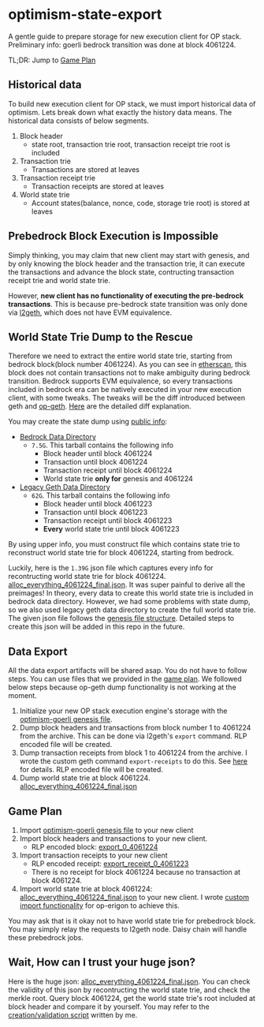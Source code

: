 # optimism-state-export

A gentle guide to prepare storage for new execution client for OP stack. Preliminary info: goerli bedrock transition was done at block 4061224.

TL;DR: Jump to [Game Plan](#game-plan)

## Historical data

To build new execution client for OP stack, we must import historical data of optimism. Lets break down what exactly the history data means. The historical data consists of below segments.

1. Block header
    - state root, transaction trie root, transaction receipt trie root is included
2. Transaction trie
    - Transactions are stored at leaves
3. Transaction receipt trie
    - Transaction receipts are stored at leaves
4. World state trie
    - Account states(balance, nonce, code, storage trie root) is stored at leaves

## Prebedrock Block Execution is Impossible

Simply thinking, you may claim that new client may start with genesis, and by only knowing the block header and the transaction trie, it can execute the transactions and advance the block state, contructing transaction receipt trie and world state trie.

However, **new client has no functionality of executing the pre-bedrock transactions**. This is because pre-bedrock state transition was only done via [l2geth](https://github.com/ethereum-optimism/optimism/tree/develop/l2geth), which does not have EVM equivalence. 

## World State Trie Dump to the Rescue

Therefore we need to extract the entire world state trie, starting from bedrock block(block number 4061224). As you can see in [etherscan](https://goerli-optimism.etherscan.io/block/4061224), this block does not contain transactions not to make ambiguity during bedrock transition. Bedrock supports EVM equivalence, so every transactions included in bedrock era can be natively executed in your new execution client, with some tweaks. The tweaks will be the diff introduced between geth and [op-geth](https://github.com/ethereum-optimism/op-geth). [Here](https://op-geth.optimism.io/) are the detailed diff explanation.

You may create the state dump using [public info](https://community.optimism.io/docs/developers/bedrock/public-testnets/#):
- [Bedrock Data Directory](https://storage.googleapis.com/oplabs-goerli-data/goerli-bedrock.tar)
    - `7.5G`. This tarball contains the following info
        - Block header until block 4061224
        - Transaction until block 4061224
        - Transaction receipt until block 4061224
        - World state trie **only for** genesis and 4061224
- [Legacy Geth Data Directory](https://storage.googleapis.com/oplabs-goerli-data/goerli-legacy-archival.tar)
    - `62G`. This tarball contains the following info
        - Block header until block 4061223
        - Transaction until block 4061223
        - Transaction receipt until block 4061223
        - **Every** world state trie until block 4061223

By using upper info, you must construct file which contains state trie to reconstruct world state trie for block 4061224, starting from bedrock. 

Luckily, here is the `1.39G` json file which captures every info for recontructing world state trie for block 4061224. [alloc_everything_4061224_final.json](https://drive.google.com/file/d/1k9yopW6F8SyHAR-8JT2hfxptQGT-DqKe/view?usp=sharing). It was super painful to derive all the preimages! In theory, every data to create this world state trie is included in bedrock data directory. However, we had some problems with state dump, so we also used legacy geth data directory to create the full world state trie. The given json file follows the [genesis file structure](https://arvanaghi.com/blog/explaining-the-genesis-block-in-ethereum/). Detailed steps to create this json will be added in this repo in the future.

## Data Export

All the data export artifacts will be shared asap. You do not have to follow steps. You can use files that we provided in the [game plan](#game-plan). We followed below steps because op-geth dump functionality is not working at the moment.

1. Initialize your new OP stack execution engine's storage with the [optimism-goerli genesis file](https://github.com/testinprod-io/erigon/blob/pcw109550/state-import/state-import/genesis.json).
2. Dump block headers and transactions from block number 1 to 4061224 from the archive. This can be done via l2geth's `export` command. RLP encoded file will be created.
3. Dump transaction receipts from block 1 to 4061224 from the archive. I wrote the custom geth command `export-receipts` to do this. See [here](https://github.com/testinprod-io/optimism/commit/6c675653e5db865415d3260fce50f3d5c39c267e) for details. RLP encoded file will be created.
4. Dump world state trie at block 4061224. [alloc_everything_4061224_final.json](https://drive.google.com/file/d/1k9yopW6F8SyHAR-8JT2hfxptQGT-DqKe/view?usp=sharing)

## Game Plan

1. Import [optimism-goerli genesis file](https://github.com/testinprod-io/erigon/blob/pcw109550/state-import/state-import/genesis.json) to your new client
2. Import block headers and transactions to your new client.
     - RLP encoded block: [export_0_4061224](https://drive.google.com/file/d/1z1pGEhy8acPi_U-6Sz0oo_-zJSzU8zb-/view?usp=sharing)
3. Import transaction receipts to your new client
     - RLP encoded receipt: [export_receipt_0_4061223](https://drive.google.com/file/d/1QJpv-SNv6I3j9z4FfHzZ3fHlCuFMn8b0/view?usp=sharing)
     - There is no receipt for block 4061224 because no transaction at block 4061224.
4. Import world state trie at block 4061224: [alloc_everything_4061224_final.json](https://drive.google.com/file/d/1k9yopW6F8SyHAR-8JT2hfxptQGT-DqKe/view?usp=sharing) to your new client. I wrote [custom import functionality](https://github.com/testinprod-io/erigon/blob/pcw109550/state-import/turbo/app/import.go) for op-erigon to achieve this.

You may ask that is it okay not to have world state trie for prebedrock block. You may simply relay the requests to l2geth node. Daisy chain will handle these prebedrock jobs.

## Wait, How can I trust your huge json?

Here is the huge json: [alloc_everything_4061224_final.json](https://drive.google.com/file/d/1k9yopW6F8SyHAR-8JT2hfxptQGT-DqKe/view?usp=sharing). You can check the validity of this json by recontructing the world state trie, and check the merkle root. Query block 4061224, get the world state trie's root included at block header and compare it by yourself. You may refer to the [creation/validation script](https://github.com/testinprod-io/optimism/blob/pcw109550/l2geth%400.5.31/l2geth/parse/create_alloc.py) written by me.
